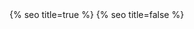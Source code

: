 <head>
  <meta charset="utf-8" />
  <meta http-equiv="X-UA-Compatible" content="IE=edge" />
  <meta name="viewport" content="width=device-width, initial-scale=1" />
  <link rel="shortcut icon" href="{{ site.baseurl }}/assets/icon/logo.svg">
  {% seo title=true %}

  <link rel='preload' as='script' href='{{ site.baseurl }}/assets/js/scramble.js'>
  <link rel='preload' as='script' href='{{ site.baseurl }}/assets/js/collectionDisplay.js'>

  <link rel="preconnect" href="https://fonts.googleapis.com">
  <link rel="preconnect" href="https://fonts.gstatic.com" crossorigin>
  <link href="https://fonts.googleapis.com/css2?family=Space+Grotesk:wght@300;500&display=swap" rel="stylesheet">
  <link rel="stylesheet" href="{{ site.baseurl }}/assets/main.css?version=1.17" />
  <link rel="stylesheet" async href="{{ site.baseurl }}/assets/css/syntax.css" />
  <script src="https://cdn.jsdelivr.net/npm/three@0.132.2/build/three.min.js"></script>
  <script type="module" src="/assets/js/background.js"></script>
  {% seo title=false %}
</head>